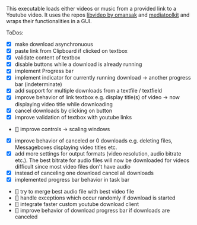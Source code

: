This executable loads either videos or music from a provided link to a Youtube video. It uses the repos [libvideo by omansak](https://github.com/omansak/libvideo) and [mediatoolkit](https://github.com/AydinAdn/MediaToolkit) and wraps their functionalities in a GUI. 

ToDos:
- [x] make download asynchronuous
- [X] paste link from Clipboard if clicked on textbox
- [x] validate content of textbox
- [x] disable buttons while a download is already running
- [x] implement Progress bar
- [x] implement indicator for currently running download -> another progress bar (indeterminate)
- [x] add support for multiple downloads from a textfile / textfield
- [x] improve behavior of link textbox e.g. display title(s) of video -> now displaying video title while downloading
- [X] cancel downloads by clicking on button
- [x] improve validation of textbox with youtube links
- [] improve controls -> scaling windows
- [x] improve behavior of canceled or 0 downloads e.g. deleting files, Messageboxes displaying video titles etc.
- [x] add more settings for output formats (video resolution, audio bitrate etc.). The best bitrate for audio files will now be downloaded for videos difficult since most video files don't have audio
- [x] instead of canceling one download cancel all downloads
- [x] implemented progress bar behavior in task bar
- [] try to merge best audio file with best video file
- [] handle exceptions which occur randomly if download is started
- [] integrate faster custom youtube download client
- [] improve behavior of download progress bar if downloads are canceled 